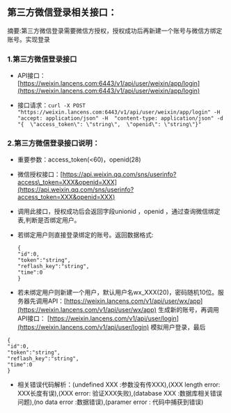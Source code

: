 ## 第三方微信登录相关接口：

摘要:第三方微信登录需要微信方授权，授权成功后再新建一个账号与微信方绑定账号。实现登录

### 1.第三方微信登录接口

* API接口：[https://weixin.lancens.com:6443/v1/api/user/weixin/app/login](https://weixin.lancens.com:6443/v1/api/user/weixin/app/login)

* 接口请求：`curl -X POST "https://weixin.lancens.com:6443/v1/api/user/weixin/app/login" -H  "accept: application/json" -H  "content-type: application/json" -d "{  \"access_token\": \"string\",  \"openid\": \"string\"}"`

### 2.第三方微信登录接口说明：

* 重要参数：access\_token\(&lt;60\)，openid\(28\)

* 微信授权接口：[https://api.weixin.qq.com/sns/userinfo?access\_token=XXX&openid=XXX](https://api.weixin.qq.com/sns/userinfo?access_token=XXX&openid=XXX)

* 调用此接口，授权成功后会返回字段unionid ，openid ，通过查询微信绑定表,判断是否绑定用户。

* 若绑定用户则直接登录绑定的账号。返回数据格式:

  ```
  {
  "id":0,
  "token":"string",
  "reflash_key":"string",
  "time":0
  }
  ```

* 若未绑定用户则新建一个用户，默认用户名wx\_XXX\(20\)，密码随机10位。服务器先调用API：[https://weixin.lancens.com/v1/api/user/wx/app](https://weixin.lancens.com/v1/api/user/wx/app) 生成新的账号，再调用API接口： [https://weixin.lancens.com/v1/api/user/login](https://weixin.lancens.com/v1/api/user/login)  模拟用户登录，最后

```
{
"id":0,
"token":"string",
"reflash_key":"string",
"time":0
}
```

* 相关错误代码解析：\(undefined XXX :参数没有传XXX\),\(XXX length error: XXX长度有误\),\(XXX error: 验证XXX失败\),\(database XXX :数据库相关错误问题\),\(no data error :数据错误\),\(paramer error : 代码中捕获到错误\)



